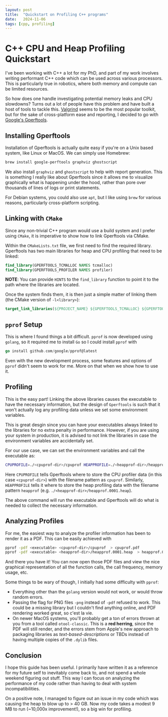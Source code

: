 ```yaml
---
layout: post
title:  "Quickstart on Profiling C++ programs"
date:   2024-11-06
tags: [cpp, profiling]
---
```


# C++ CPU and Heap Profiling Quickstart

I've been working with C++ a lot for my PhD, and part of my work involves writing performant C++ code which can be used across various processors.
This is particularly true in robotics, where both memory and compute can be limited resources.

So how does one handle investigating potential memory leaks and CPU slowdowns? Turns out a lot of people have this problem and have built a host of tools to tackle this. [Valgrind](https://valgrind.org/) seems to be the most popular toolkit, but for the sake of cross-platform ease and reporting, I decided to go with [Google's Gperftools](https://github.com/gperftools/gperftools).

## Installing Gperftools

Installation of Gperftools is actually quite easy if you're on a Unix based system, like Linux or MacOS. We can simply use Homebrew:

```sh
brew install google-perftools graphviz ghostscript
```

We also install `graphviz` and `ghostscript` to help with report generation. This is something I really like about Gperftools since it allows me to visualize graphically what is happening under the hood, rather than pore over thousands of lines of logs or print statements.

For Debian systems, you could also use `apt`, but I like using `brew` for various reasons, particularly cross-platform scripting.

## Linking with `CMake`

Since any non-trivial C++ program would use a build system and I prefer using `CMake`, it is imperative to show how to link Gperftools via CMake.

Within the `CMakeLists.txt` file, we first need to find the required library. Gperftools has two main libraries for heap and CPU profiling that need to be linked:

```cmake
find_library(GPERFTOOLS_TCMALLOC NAMES tcmalloc)
find_library(GPERFTOOLS_PROFILER NAMES profiler)
```

**NOTE**: You can provide `HINTS` to the `find_library` function to point it to the path where the libraries are located.

Once the system finds them, it is then just a simple matter of linking them (the CMake version of `-l<library>`):

```cmake
target_link_libraries(${PROJECT_NAME} ${GPERFTOOLS_TCMALLOC} ${GPERFTOOLS_PROFILER})
```

## `pprof` Setup

This is where I found things a bit difficult. `pprof` is now developed using `golang`, so it required me to install `Go` so I could install `pprof` with

```go
go install github.com/google/pprof@latest
```

Even with the new development process, some features and options of `pprof` didn't seem to work for me. More on that when we show how to use it.

## Profiling

This is the easy part!
Linking the above libraries causes the executable to have the necessary information, but the design of `Gperftools` is such that it won't actually log any profiling data unless we set some environment variables.

This is great desgin since you can have your executables always linked to the libraries for no extra penalty in performance. However, if you are using your system in production, it is advised to not link the libraries in case the environment variables are accidentally set.

For our use case, we can set the environment variables and call the executable as:

```sh
CPUPROFILE=./<cpuprof-dir>/cpuprof HEAPPROFILE=./<heapprof-dir>/heapprof ./<executable>
```

Here `CPUPROFILE` tells Gperftools where to store the CPU profiler data (in this case `<cpuprof-dir>`) with the filename pattern as `cpuprof`.
Similarly, `HEAPPROFILE` tells it where to store the heap profiling data with the filename pattern `heapprof` (e.g. `./<heapprof-dir>/heapprof.0001.heap`).

The above command will run the executable and Gperftools will do what is needed to collect the necessary information.

## Analyzing Profiles

For me, the easiest way to analyze the profiler information has been to render it as a PDF. This can be easily achieved with

```sh
pprof -pdf <executable> <cpuprof-dir>/cpuprof  > cpuprof.pdf
pprof -pdf <executable> <heapprof-dir>/heapprof.0001.heap  > heapprof.0001.pdf
```

And there you have it! You can now open those PDF files and view the nice graphical representation of all the function calls, the call frequency, memory usage, etc.

Some things to be wary of though, I initially had some difficulty with `pprof`:
- Everything other than the `golang` version would not work, or would throw random errors.
- Passing the flag for PNG files `-png` instead of `-pdf` refused to work. This could be a missing library but I couldn't find anything online, and PDF rendering worked great, so c'est la vie.
- On newer MacOS systems, you'll probably get a ton of errors thrown at you from a tool called `otool-classic`. This is a **red herring**, since the PDF will still render, and the errors stem from Apple's new approach to packaging libraries as _text-based-descriptions_ or TBDs instead of having multiple copies of the `.dylib` files.

## Conclusion

I hope this guide has been useful. I primarily have written it as a reference for my future self to inevitably come back to, and not spend a whole weekend figuring out stuff.
This way I can focus on analyzing the performance of my code rather than having to deal with system incompatibilities.

On a positive note, I managed to figure out an issue in my code which was causing the heap to blow up to > 40 GB. Now my code takes a modest 9 MB to run (~10,000x improvement!), so a big win for profiling.